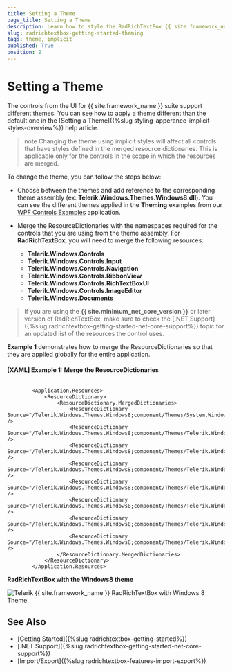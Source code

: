 ```yaml
---
title: Setting a Theme
page_title: Setting a Theme
description: Learn how to style the RadRichTextBox {{ site.framework_name }} control.
slug: radrichtextbox-getting-started-theming
tags: theme, implicit
published: True
position: 2
---
```


# Setting a Theme

The controls from the UI for {{ site.framework_name }} suite support different themes. You can see how to apply a theme different than the default one in the [Setting a Theme]({%slug styling-apperance-implicit-styles-overview%}) help article.

>note Changing the theme using implicit styles will affect all controls that have styles defined in the merged resource dictionaries. This is applicable only for the controls in the scope in which the resources are merged. 

To change the theme, you can follow the steps below:

* Choose between the themes and add reference to the corresponding theme assembly (ex: **Telerik.Windows.Themes.Windows8.dll**). You can see the different themes applied in the **Theming** examples from our [WPF Controls Examples](https://demos.telerik.com/wpf/) application.

* Merge the ResourceDictionaries with the namespaces required for the controls that you are using from the theme assembly. For __RadRichTextBox__, you will need to merge the following resources:

	* **Telerik.Windows.Controls**
	* **Telerik.Windows.Controls.Input**
	* **Telerik.Windows.Controls.Navigation**
	* **Telerik.Windows.Controls.RibbonView**
	* **Telerik.Windows.Controls.RichTextBoxUI**
	* **Telerik.Windows.Controls.ImageEditor**
	* **Telerik.Windows.Documents**

>If you are using the **{{ site.minimum_net_core_version }}** or later version of RadRichTextBox, make sure to check the [.NET Support]({%slug radrichtextbox-getting-started-net-core-support%}) topic for an updated list of the resources the control uses.

**Example 1** demonstrates how to merge the ResourceDictionaries so that they are applied globally for the entire application.

#### [XAML] Example 1: Merge the ResourceDictionaries
```XAML

		<Application.Resources>
			<ResourceDictionary>
				<ResourceDictionary.MergedDictionaries>
                    <ResourceDictionary Source="/Telerik.Windows.Themes.Windows8;component/Themes/System.Windows.xaml" />
                    <ResourceDictionary Source="/Telerik.Windows.Themes.Windows8;component/Themes/Telerik.Windows.Controls.xaml" />
                    <ResourceDictionary Source="/Telerik.Windows.Themes.Windows8;component/Themes/Telerik.Windows.Controls.Input.xaml" />
                    <ResourceDictionary Source="/Telerik.Windows.Themes.Windows8;component/Themes/Telerik.Windows.Controls.Navigation.xaml" />
                    <ResourceDictionary Source="/Telerik.Windows.Themes.Windows8;component/Themes/Telerik.Windows.Controls.RibbonView.xaml" />
                    <ResourceDictionary Source="/Telerik.Windows.Themes.Windows8;component/Themes/Telerik.Windows.Controls.RichTextBoxUI.xaml" />
                    <ResourceDictionary Source="/Telerik.Windows.Themes.Windows8;component/Themes/Telerik.Windows.Controls.ImageEditor.xaml" />
                    <ResourceDictionary Source="/Telerik.Windows.Themes.Windows8;component/Themes/Telerik.Windows.Documents.xaml" />
				</ResourceDictionary.MergedDictionaries>
			</ResourceDictionary>
		</Application.Resources>
```

__RadRichTextBox with the Windows8 theme__  

![Telerik {{ site.framework_name }} RadRichTextBox with Windows 8 Theme](images/RadRichTextBox-Windows8.png)

## See Also  
 * [Getting Started]({%slug radrichtextbox-getting-started%}) 
 * [.NET Support]({%slug radrichtextbox-getting-started-net-core-support%}) 
 * [Import/Export]({%slug radrichtextbox-features-import-export%})

